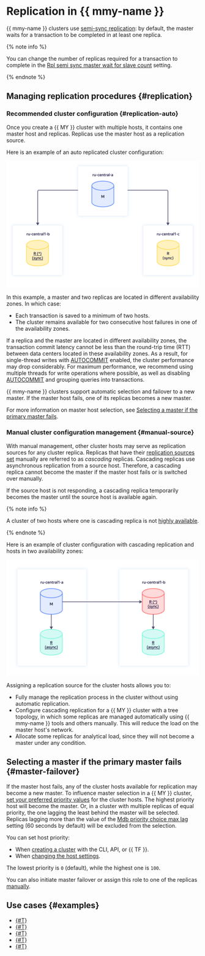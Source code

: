 # Replication in {{ mmy-name }}

{{ mmy-name }} clusters use [semi-sync replication](https://dev.mysql.com/doc/refman/5.7/en/replication-semisync.html): by default, the master waits for a transaction to be completed in at least one replica.

{% note info %}

You can change the number of replicas required for a transaction to complete in the [Rpl semi sync master wait for slave count](settings-list.md#setting-rpl-wait-slave-count) setting.

{% endnote %}

## Managing replication procedures {#replication}

### Recommended cluster configuration {#replication-auto}


Once you create a {{ MY }} cluster with multiple hosts, it contains one master host and replicas. Replicas use the master host as a replication source.

Here is an example of an auto replicated cluster configuration:

![MMY replicas auto control](../../_assets/mdb/mmy-replicas-auto.svg)

In this example, a master and two replicas are located in different availability zones. In which case:

* Each transaction is saved to a minimum of two hosts.
* The cluster remains available for two consecutive host failures in one of the availability zones.

If a replica and the master are located in different availability zones, the transaction commit latency cannot be less than the round-trip time (RTT) between data centers located in these availability zones. As a result, for single-thread writes with [AUTOCOMMIT](https://dev.mysql.com/doc/refman/8.0/en/server-system-variables.html#sysvar_autocommit) enabled, the cluster performance may drop considerably. For maximum performance, we recommend using multiple threads for write operations where possible, as well as disabling [AUTOCOMMIT](https://dev.mysql.com/doc/refman/8.0/en/commit.html) and grouping queries into transactions.

{{ mmy-name }} clusters support automatic selection and failover to a new master. If the master host fails, one of its replicas becomes a new master.

For more information on master host selection, see [Selecting a master if the primary master fails](#master-failover).

### Manual cluster configuration management {#manual-source}

With manual management, other cluster hosts may serve as replication sources for any cluster replica. Replicas that have their [replication sources set](../operations/hosts.md#update) manually are referred to as _cascading_ replicas. Cascading replicas use asynchronous replication from a source host. Therefore, a cascading replica cannot become the master if the master host fails or is switched over manually.

If the source host is not responding, a cascading replica temporarily becomes the master until the source host is available again.

{% note info %}

A cluster of two hosts where one is cascading replica is not [highly available](high-availability.md).

{% endnote %}

Here is an example of cluster configuration with cascading replication and hosts in two availability zones:

![MMY replicas auto control](../../_assets/mdb/mmy-cascade-replicas.svg)

Assigning a replication source for the cluster hosts allows you to:

- Fully manage the replication process in the cluster without using automatic replication.
- Configure cascading replication for a {{ MY }} cluster with a tree topology, in which some replicas are managed automatically using {{ mmy-name }} tools and others manually. This will reduce the load on the master host's network.
- Allocate some replicas for analytical load, since they will not become a master under any condition.

## Selecting a master if the primary master fails {#master-failover}

If the master host fails, any of the cluster hosts available for replication may become a new master. To influence master selection in a {{ MY }} cluster, [set your preferred priority values](../operations/hosts.md#update) for the cluster hosts. The highest priority host will become the master. Or, in a cluster with multiple replicas of equal priority, the one lagging the least behind the master will be selected. Replicas lagging more than the value of the [Mdb priority choice max lag](settings-list.md#setting-mdb-priority-choice-max-lag) setting (60 seconds by default) will be excluded from the selection.

You can set host priority:

* When [creating a cluster](../operations/cluster-create.md) with the CLI, API, or {{ TF }}.
* When [changing the host settings](../operations/hosts.md#update).

The lowest priority is `0` (default), while the highest one is `100`.

You can also initiate master failover or assign this role to one of the replicas [manually](../operations/update.md#start-manual-failover).

## Use cases {#examples}

* [{#T}](../tutorials/cdc-data-transfer.md)
* [{#T}](../tutorials/mmy-to-mgp.md)
* [{#T}](../tutorials/mmy-to-mysql-migration.md)
* [{#T}](../tutorials/mpg-to-mmy.md)
* [{#T}](../tutorials/mysql-to-clickhouse.md)
